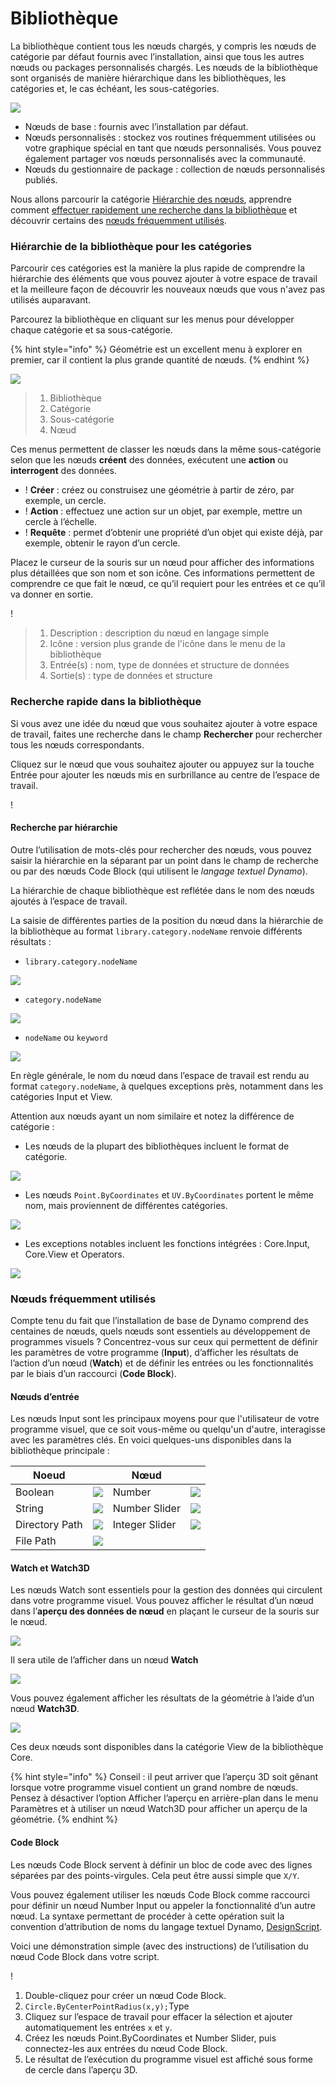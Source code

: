 # Bibliothèque

La bibliothèque contient tous les nœuds chargés, y compris les nœuds de catégorie par défaut fournis avec l’installation, ainsi que tous les autres nœuds ou packages personnalisés chargés. Les nœuds de la bibliothèque sont organisés de manière hiérarchique dans les bibliothèques, les catégories et, le cas échéant, les sous-catégories.

![](images/3-2/library-libraryUI.jpg)

* Nœuds de base : fournis avec l’installation par défaut.
* Nœuds personnalisés : stockez vos routines fréquemment utilisées ou votre graphique spécial en tant que nœuds personnalisés. Vous pouvez également partager vos nœuds personnalisés avec la communauté.
* Nœuds du gestionnaire de package : collection de nœuds personnalisés publiés.

Nous allons parcourir la catégorie [Hiérarchie des nœuds](2-library.md#library-hierarchy-for-categories), apprendre comment [effectuer rapidement une recherche dans la bibliothèque](2-library.md#search-by-hierarchy) et découvrir certains des [nœuds fréquemment utilisés](2-library.md#frequently-used-nodes).

### Hiérarchie de la bibliothèque pour les catégories

Parcourir ces catégories est la manière la plus rapide de comprendre la hiérarchie des éléments que vous pouvez ajouter à votre espace de travail et la meilleure façon de découvrir les nouveaux nœuds que vous n'avez pas utilisés auparavant.

Parcourez la bibliothèque en cliquant sur les menus pour développer chaque catégorie et sa sous-catégorie.

{% hint style="info" %} Géométrie est un excellent menu à explorer en premier, car il contient la plus grande quantité de nœuds. {% endhint %}

![](images/3-2/library-modifiedandresizelibrarycategories.jpg)

> 1. Bibliothèque
> 2. Catégorie
> 3. Sous-catégorie
> 4. Nœud

Ces menus permettent de classer les nœuds dans la même sous-catégorie selon que les nœuds **créent** des données, exécutent une **action** ou **interrogent** des données.

* \![](<images/3-2/user interface - create.jpg>) **Créer** : créez ou construisez une géométrie à partir de zéro, par exemple, un cercle.
* \![](<images/3-2/user interface - action.jpg>) **Action** : effectuez une action sur un objet, par exemple, mettre un cercle à l’échelle.
* \![](<images/3-2/user interface - query.jpg>) **Requête** : permet d’obtenir une propriété d’un objet qui existe déjà, par exemple, obtenir le rayon d’un cercle.

Placez le curseur de la souris sur un nœud pour afficher des informations plus détaillées que son nom et son icône. Ces informations permettent de comprendre ce que fait le nœud, ce qu’il requiert pour les entrées et ce qu’il va donner en sortie.

\![](<images/3-2/user interface - node description.jpg>)

> 1. Description : description du nœud en langage simple
> 2. Icône : version plus grande de l'icône dans le menu de la bibliothèque
> 3. Entrée(s) : nom, type de données et structure de données
> 4. Sortie(s) : type de données et structure

### Recherche rapide dans la bibliothèque

Si vous avez une idée du nœud que vous souhaitez ajouter à votre espace de travail, faites une recherche dans le champ **Rechercher** pour rechercher tous les nœuds correspondants.

Cliquez sur le nœud que vous souhaitez ajouter ou appuyez sur la touche Entrée pour ajouter les nœuds mis en surbrillance au centre de l’espace de travail.

\![](<images/3-2/user interface - search.jpg>)

#### Recherche par hiérarchie

Outre l’utilisation de mots-clés pour rechercher des nœuds, vous pouvez saisir la hiérarchie en la séparant par un point dans le champ de recherche ou par des nœuds Code Block (qui utilisent le _langage textuel Dynamo_).

La hiérarchie de chaque bibliothèque est reflétée dans le nom des nœuds ajoutés à l’espace de travail.

La saisie de différentes parties de la position du nœud dans la hiérarchie de la bibliothèque au format `library.category.nodeName` renvoie différents résultats :

* `library.category.nodeName`

![](images/3-2/library-searchbyhierarchygeometrypointbycoordinates\(1\).jpg)

* `category.nodeName`

![](images/3-2/library-searchbyhierarchy2pointbycoordinates.jpg)

* `nodeName` ou `keyword`

![](images/3-2/library-searchbyhierarchy3bycoordinates.jpg)

En règle générale, le nom du nœud dans l’espace de travail est rendu au format `category.nodeName`, à quelques exceptions près, notamment dans les catégories Input et View.

Attention aux nœuds ayant un nom similaire et notez la différence de catégorie :

* Les nœuds de la plupart des bibliothèques incluent le format de catégorie.

![](images/3-2/library-nodecategorydifferences1.jpg)

* Les nœuds `Point.ByCoordinates` et `UV.ByCoordinates` portent le même nom, mais proviennent de différentes catégories.

![](images/3-2/library-nodecategorydifferences2.jpg)

* Les exceptions notables incluent les fonctions intégrées : Core.Input, Core.View et Operators.

![](images/3-2/library-nodecategorydifferences3.jpg)

### Nœuds fréquemment utilisés

Compte tenu du fait que l’installation de base de Dynamo comprend des centaines de nœuds, quels nœuds sont essentiels au développement de programmes visuels ? Concentrez-vous sur ceux qui permettent de définir les paramètres de votre programme (**Input**), d’afficher les résultats de l’action d’un nœud (**Watch**) et de définir les entrées ou les fonctionnalités par le biais d’un raccourci (**Code Block**).

#### Nœuds d’entrée

Les nœuds Input sont les principaux moyens pour que l'utilisateur de votre programme visuel, que ce soit vous-même ou quelqu'un d'autre, interagisse avec les paramètres clés. En voici quelques-uns disponibles dans la bibliothèque principale :

| Noeud           |                                           | Nœud           |                                           |
| -------------- | ----------------------------------------- | -------------- | ----------------------------------------- |
| Boolean        | ![](images/3-2/library-boolean.jpg)       | Number         | ![](images/3-2/library-number.jpg)        |
| String         | ![](images/3-2/library-string.jpg)        | Number Slider  | ![](images/3-2/library-numberslider.jpg)  |
| Directory Path | ![](images/3-2/library-directorypath.jpg) | Integer Slider | ![](images/3-2/library-integerslider.jpg) |
| File Path      | ![](images/3-2/library-filepath.jpg)      |                |                                           |

#### Watch et Watch3D

Les nœuds Watch sont essentiels pour la gestion des données qui circulent dans votre programme visuel. Vous pouvez afficher le résultat d’un nœud dans l’**aperçu des données de nœud** en plaçant le curseur de la souris sur le nœud.

![](images/3-2/library-nodepreview.jpg)

Il sera utile de l’afficher dans un nœud **Watch**

![](images/3-2/library-watchnode.jpg)

Vous pouvez également afficher les résultats de la géométrie à l’aide d’un nœud **Watch3D**.

![](images/3-2/library-watch3dnode.gif)

Ces deux nœuds sont disponibles dans la catégorie View de la bibliothèque Core.

{% hint style="info" %} Conseil : il peut arriver que l’aperçu 3D soit gênant lorsque votre programme visuel contient un grand nombre de nœuds. Pensez à désactiver l’option Afficher l’aperçu en arrière-plan dans le menu Paramètres et à utiliser un nœud Watch3D pour afficher un aperçu de la géométrie. {% endhint %}

#### Code Block

Les nœuds Code Block servent à définir un bloc de code avec des lignes séparées par des points-virgules. Cela peut être aussi simple que `X/Y`.

Vous pouvez également utiliser les nœuds Code Block comme raccourci pour définir un nœud Number Input ou appeler la fonctionnalité d’un autre nœud. La syntaxe permettant de procéder à cette opération suit la convention d’attribution de noms du langage textuel Dynamo, [DesignScript](../8\_coding\_in\_dynamo/8-1\_code-blocks-and-design-script/2-design-script-syntax.md).

Voici une démonstration simple (avec des instructions) de l’utilisation du nœud Code Block dans votre script.

\![](<images/3-2/library - code block demo.gif>)

1. Double-cliquez pour créer un nœud Code Block.
2. `Circle.ByCenterPointRadius(x,y);`Type
3. Cliquez sur l’espace de travail pour effacer la sélection et ajouter automatiquement les entrées `x` et `y`.
4. Créez les nœuds Point.ByCoordinates et Number Slider, puis connectez-les aux entrées du nœud Code Block.
5. Le résultat de l’exécution du programme visuel est affiché sous forme de cercle dans l’aperçu 3D.
